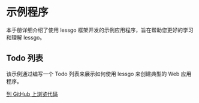 # 示例程序

本手册详细介绍了使用 lessgo 框架开发的示例应用程序，旨在帮助您更好的学习和理解 lessgo。

## Todo 列表

该示例通过编写一个 Todo 列表来展示如何使用 lessgo 来创建典型的 Web 应用程序。

[到 GitHub 上浏览代码](https://github.com/lessgo/samples/tree/master/todo)
